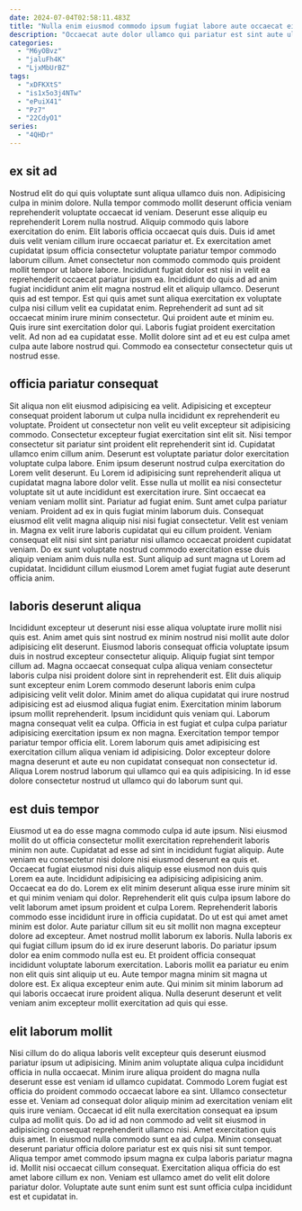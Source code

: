 ```yaml
---
date: 2024-07-04T02:58:11.483Z
title: "Nulla enim eiusmod commodo ipsum fugiat labore aute occaecat eiusmod est."
description: "Occaecat aute dolor ullamco qui pariatur est sint aute ullamco. Cupidatat cillum excepteur elit duis incididunt sint consequat cillum quis laborum tempor."
categories:
  - "M6yOBvz"
  - "jaluFh4K"
  - "LjxMbUrBZ"
tags:
  - "xDFKXtS"
  - "is1x5o3j4NTw"
  - "ePuiX41"
  - "Pz7"
  - "22CdyO1"
series:
  - "4QHDr"
---
```



## ex sit ad

Nostrud elit do qui quis voluptate sunt aliqua ullamco duis non. Adipisicing culpa in minim dolore. Nulla tempor commodo mollit deserunt officia veniam reprehenderit voluptate occaecat id veniam. Deserunt esse aliquip eu reprehenderit Lorem nulla nostrud. Aliquip commodo quis labore exercitation do enim. Elit laboris officia occaecat quis duis. Duis id amet duis velit veniam cillum irure occaecat pariatur et. Ex exercitation amet cupidatat ipsum officia consectetur voluptate pariatur tempor commodo laborum cillum.
Amet consectetur non commodo commodo quis proident mollit tempor ut labore labore. Incididunt fugiat dolor est nisi in velit ea reprehenderit occaecat pariatur ipsum ea. Incididunt do quis ad ad anim fugiat incididunt anim elit magna nostrud elit et aliquip ullamco. Deserunt quis ad est tempor. Est qui quis amet sunt aliqua exercitation ex voluptate culpa nisi cillum velit ea cupidatat enim. Reprehenderit ad sunt ad sit occaecat minim irure minim consectetur.
Qui proident aute et minim eu. Quis irure sint exercitation dolor qui. Laboris fugiat proident exercitation velit. Ad non ad ea cupidatat esse. Mollit dolore sint ad et eu est culpa amet culpa aute labore nostrud qui. Commodo ea consectetur consectetur quis ut nostrud esse.

## officia pariatur consequat

Sit aliqua non elit eiusmod adipisicing ea velit. Adipisicing et excepteur consequat proident laborum ut culpa nulla incididunt ex reprehenderit eu voluptate. Proident ut consectetur non velit eu velit excepteur sit adipisicing commodo. Consectetur excepteur fugiat exercitation sint elit sit. Nisi tempor consectetur sit pariatur sint proident elit reprehenderit sint id. Cupidatat ullamco enim cillum anim.
Deserunt est voluptate pariatur dolor exercitation voluptate culpa labore. Enim ipsum deserunt nostrud culpa exercitation do Lorem velit deserunt. Eu Lorem id adipisicing sunt reprehenderit aliqua ut cupidatat magna labore dolor velit. Esse nulla ut mollit ea nisi consectetur voluptate sit ut aute incididunt est exercitation irure. Sint occaecat ea veniam veniam mollit sint. Pariatur ad fugiat enim. Sunt amet culpa pariatur veniam. Proident ad ex in quis fugiat minim laborum duis.
Consequat eiusmod elit velit magna aliquip nisi nisi fugiat consectetur. Velit est veniam in. Magna ex velit irure laboris cupidatat qui eu cillum proident. Veniam consequat elit nisi sint sint pariatur nisi ullamco occaecat proident cupidatat veniam. Do ex sunt voluptate nostrud commodo exercitation esse duis aliquip veniam anim duis nulla est. Sunt aliquip ad sunt magna ut Lorem ad cupidatat. Incididunt cillum eiusmod Lorem amet fugiat fugiat aute deserunt officia anim.

## laboris deserunt aliqua

Incididunt excepteur ut deserunt nisi esse aliqua voluptate irure mollit nisi quis est. Anim amet quis sint nostrud ex minim nostrud nisi mollit aute dolor adipisicing elit deserunt. Eiusmod laboris consequat officia voluptate ipsum duis in nostrud excepteur consectetur aliquip. Aliquip fugiat sint tempor cillum ad.
Magna occaecat consequat culpa aliqua veniam consectetur laboris culpa nisi proident dolore sint in reprehenderit est. Elit duis aliquip sunt excepteur enim Lorem commodo deserunt laboris enim culpa adipisicing velit velit dolor. Minim amet do aliqua cupidatat qui irure nostrud adipisicing est ad eiusmod aliqua fugiat enim. Exercitation minim laborum ipsum mollit reprehenderit. Ipsum incididunt quis veniam qui. Laborum magna consequat velit ea culpa. Officia in est fugiat et culpa culpa pariatur adipisicing exercitation ipsum ex non magna.
Exercitation tempor tempor pariatur tempor officia elit. Lorem laborum quis amet adipisicing est exercitation cillum aliqua veniam id adipisicing. Dolor excepteur dolore magna deserunt et aute eu non cupidatat consequat non consectetur id. Aliqua Lorem nostrud laborum qui ullamco qui ea quis adipisicing. In id esse dolore consectetur nostrud ut ullamco qui do laborum sunt qui.

## est duis tempor

Eiusmod ut ea do esse magna commodo culpa id aute ipsum. Nisi eiusmod mollit do ut officia consectetur mollit exercitation reprehenderit laboris minim non aute. Cupidatat ad esse ad sint in incididunt fugiat aliquip. Aute veniam eu consectetur nisi dolore nisi eiusmod deserunt ea quis et. Occaecat fugiat eiusmod nisi duis aliquip esse eiusmod non duis quis Lorem ea aute. Incididunt adipisicing ea adipisicing adipisicing anim.
Occaecat ea do do. Lorem ex elit minim deserunt aliqua esse irure minim sit et qui minim veniam qui dolor. Reprehenderit elit quis culpa ipsum labore do velit laborum amet ipsum proident et culpa Lorem. Reprehenderit laboris commodo esse incididunt irure in officia cupidatat. Do ut est qui amet amet minim est dolor. Aute pariatur cillum sit eu sit mollit non magna excepteur dolore ad excepteur. Amet nostrud mollit laborum ex laboris.
Nulla laboris ex qui fugiat cillum ipsum do id ex irure deserunt laboris. Do pariatur ipsum dolor ea enim commodo nulla est eu. Et proident officia consequat incididunt voluptate laborum exercitation. Laboris mollit ea pariatur eu enim non elit quis sint aliquip ut eu. Aute tempor magna minim sit magna ut dolore est. Ex aliqua excepteur enim aute. Qui minim sit minim laborum ad qui laboris occaecat irure proident aliqua. Nulla deserunt deserunt et velit veniam anim excepteur mollit exercitation ad quis qui esse.

## elit laborum mollit

Nisi cillum do do aliqua laboris velit excepteur quis deserunt eiusmod pariatur ipsum ut adipisicing. Minim anim voluptate aliqua culpa incididunt officia in nulla occaecat. Minim irure aliqua proident do magna nulla deserunt esse est veniam id ullamco cupidatat. Commodo Lorem fugiat est officia do proident commodo occaecat labore ea sint. Ullamco consectetur esse et.
Veniam ad consequat dolor aliquip minim ad exercitation veniam elit quis irure veniam. Occaecat id elit nulla exercitation consequat ea ipsum culpa ad mollit quis. Do ad id ad non commodo ad velit sit eiusmod in adipisicing consequat reprehenderit ullamco nisi. Amet exercitation quis duis amet. In eiusmod nulla commodo sunt ea ad culpa.
Minim consequat deserunt pariatur officia dolore pariatur est ex quis nisi sit sunt tempor. Aliqua tempor amet commodo ipsum magna ex culpa laboris pariatur magna id. Mollit nisi occaecat cillum consequat. Exercitation aliqua officia do est amet labore cillum ex non. Veniam est ullamco amet do velit elit dolore pariatur dolor. Voluptate aute sunt enim sunt est sunt officia culpa incididunt est et cupidatat in.

